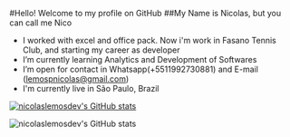 #Hello! Welcome to my profile on GitHub
##My Name is Nicolas, but you can call me Nico
<!--
**nicolaslemosdev/nicolaslemosdev** is a ✨ _special_ ✨ repository because its `README.md` (this file) appears on your GitHub profile.
-->


-  I worked with excel and office pack. Now i'm work in Fasano Tennis Club, and starting my career as developer
-  I’m currently learning Analytics and Development of Softwares
-  I’m open for contact in Whatsapp(+5511992730881) and E-mail (lemospnicolas@gmail.com)
-  I'm currently live in São Paulo, Brazil

[![nicolaslemosdev's GitHub stats](https://github-readme-stats.vercel.app/api?username=nicolaslemosdev)](https://github.com/nicolaslemosdev/github-readme-stats)

![nicolaslemosdev's GitHub stats](https://github-readme-stats.vercel.app/api?username=nicolaslemosdev&show_icons=true)
